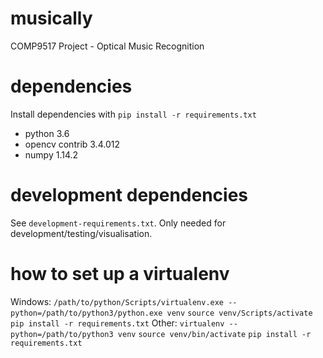 # musically
COMP9517 Project - Optical Music Recognition

# dependencies
Install dependencies with `pip install -r requirements.txt`
- python 3.6
- opencv contrib 3.4.012
- numpy 1.14.2

# development dependencies
See `development-requirements.txt`. Only needed for development/testing/visualisation.

# how to set up a virtualenv
Windows:
`/path/to/python/Scripts/virtualenv.exe --python=/path/to/python3/python.exe venv`
`source venv/Scripts/activate`
`pip install -r requirements.txt`
Other:
`virtualenv --python=/path/to/python3 venv`
`source venv/bin/activate`
`pip install -r requirements.txt`